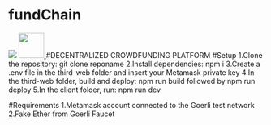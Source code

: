 # fundChain

<img src="https://capsule-render.vercel.app/api?text=HeyEveryone🕹️&animation=fadeIn&type=waving&color=gradient&height=100" />
<a href="https://www.instagram.com/subham_sthza/">
  <img height="50" src="https://user-images.githubusercontent.com/46517096/166974368-9798f39f-1f46-499c-b14e-81f0a3f83a06.png"/>
</a>
#DECENTRALIZED CROWDFUNDING PLATFORM
#Setup
1.Clone the repository: git clone reponame
2.Install dependencies: npm i
3.Create a .env file in the third-web folder and insert your Metamask private key
4.In the third-web folder, build and deploy: npm run build followed by npm run deploy
5.In the client folder, run: npm run dev

#Requirements
1.Metamask account connected to the Goerli test network
2.Fake Ether from Goerli Faucet
